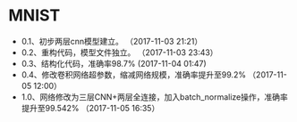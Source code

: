 # MNIST
- 0.1、初步两层cnn模型建立。    （2017-11-03 21:21）    
- 0.2、重构代码，模型文件独立。  （2017-11-03 23:43）
- 0.3、结构化代码，准确率98.7%   (2017-11-04 01:47)
- 0.4、修改卷积网络超参数，缩减网络规模，准确率提升至99.2%  （2017-11-05 12:00）
- 1.0、网络修改为三层CNN+两层全连接，加入batch_normalize操作，准确率提升至99.542% （2017-11-05 16:35）
